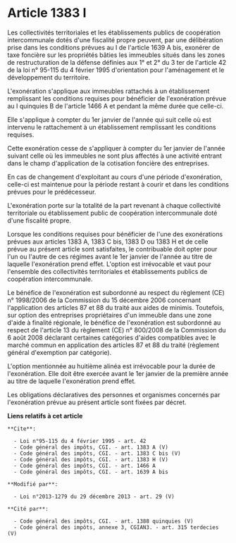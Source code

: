 # Article 1383 I

Les collectivités territoriales et les établissements publics de coopération intercommunale dotés d'une fiscalité propre
peuvent, par une délibération prise dans les conditions prévues au I de l'article 1639 A bis, exonérer de taxe foncière sur
les propriétés bâties les immeubles situés dans les zones de restructuration de la défense définies aux 1° et 2° du 3 ter de
l'article 42 de la loi n° 95-115 du 4 février 1995 d'orientation pour l'aménagement et le développement du territoire. 

L'exonération s'applique aux immeubles rattachés à un établissement remplissant les conditions requises pour bénéficier de
l'exonération prévue au I quinquies B de l'article 1466 A et pendant la même durée que celle-ci. 

Elle s'applique à compter du 1er janvier de l'année qui suit celle où est intervenu le rattachement à un établissement
remplissant les conditions requises. 

Cette exonération cesse de s'appliquer à compter du 1er janvier de l'année suivant celle où les immeubles ne sont plus
affectés à une activité entrant dans le champ d'application de la cotisation foncière des entreprises. 

En cas de changement d'exploitant au cours d'une période d'exonération, celle-ci est maintenue pour la période restant à
courir et dans les conditions prévues pour le prédécesseur. 

L'exonération porte sur la totalité de la part revenant à chaque collectivité territoriale ou établissement public de
coopération intercommunale doté d'une fiscalité propre. 

Lorsque les conditions requises pour bénéficier de l'une des exonérations prévues aux articles 1383 A, 1383 C bis, 1383 D ou
1383 H et de celle prévue au présent article sont satisfaites, le contribuable doit opter pour l'un ou l'autre de ces régimes
avant le 1er janvier de l'année au titre de laquelle l'exonération prend effet. L'option est irrévocable et vaut pour
l'ensemble des collectivités territoriales et établissements publics de coopération intercommunale. 

Le bénéfice de l'exonération est subordonné au respect du règlement (CE) n° 1998/2006 de la Commission du 15 décembre 2006
concernant l'application des articles 87 et 88 du traité aux aides de minimis. Toutefois, sur option des entreprises
propriétaires d'un immeuble dans une zone d'aide à finalité régionale, le bénéfice de l'exonération est subordonné au respect
de l'article 13 du règlement (CE) n° 800/2008 de la Commission du 6 août 2008 déclarant certaines catégories d'aides
compatibles avec le marché commun en application des articles 87 et 88 du traité (règlement général d'exemption par
catégorie). 

L'option mentionnée au huitième alinéa est irrévocable pour la durée de l'exonération. Elle doit être exercée avant le 1er
janvier de la première année au titre de laquelle l'exonération prend effet. 

Les obligations déclaratives des personnes et organismes concernés par l'exonération prévue au présent article sont fixées
par décret.

**Liens relatifs à cet article**

	**Cite**:

	  - Loi n°95-115 du 4 février 1995 - art. 42
	  - Code général des impôts, CGI. - art. 1383 A (V)
	  - Code général des impôts, CGI. - art. 1383 C bis (V)
	  - Code général des impôts, CGI. - art. 1383 H (V)
	  - Code général des impôts, CGI. - art. 1466 A
	  - Code général des impôts, CGI. - art. 1639 A bis

	**Modifié par**:

	  - Loi n°2013-1279 du 29 décembre 2013 - art. 29 (V)

	**Cité par**:

	  - Code général des impôts, CGI. - art. 1388 quinquies (V)
	  - Code général des impôts, annexe 3, CGIAN3. - art. 315 terdecies (V)
